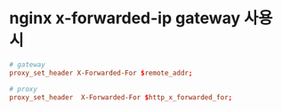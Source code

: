 # nginx x-forwarded-ip gateway 사용 시

```conf
# gateway
proxy_set_header X-Forwarded-For $remote_addr;

# proxy
proxy_set_header  X-Forwarded-For $http_x_forwarded_for;
```
